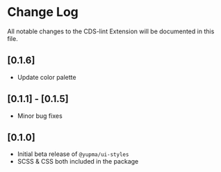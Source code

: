 # Change Log

All notable changes to the CDS-lint Extension will be documented in this file.

## [0.1.6] 
- Update color palette

## [0.1.1] - [0.1.5] 
- Minor bug fixes

## [0.1.0] 
- Initial beta release of `@yupma/ui-styles`
- SCSS & CSS both included in the package

